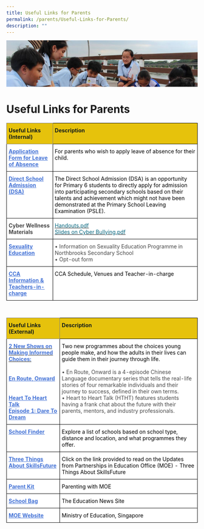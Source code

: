 ```yaml
---
title: Useful Links for Parents
permalink: /parents/Useful-Links-for-Parents/
description: ""
---
```

![](/images/Parentsbanner.jpg)

Useful Links for Parents
========================
<style type="text/css"> .tg {border-collapse:collapse;border-spacing:0;} .tg td{border-color:black;border-style:solid;border-width:1px;overflow:hidden;padding:10px 5px;word-break:normal;} .tg th{border-color:black;border-style:solid;border-width:1px;font-weight:normal;overflow:hidden;padding:10px 5px;word-break:normal;} .tg .tg-e4nr{background-color:#FFF;color:#484848;font-weight:bold;text-align:left;vertical-align:top} .tg .tg-fhlp{background-color:#FFF;color:#4372D6;font-weight:bold;text-align:left;text-decoration:underline;vertical-align:top} .tg .tg-v41w{background-color:#FFF;color:#06667E;text-align:left;text-decoration:underline;vertical-align:top} .tg .tg-883j{background-color:#E6C20C;border-color:inherit;color:#141D1C;font-weight:bold;text-align:left;vertical-align:top} .tg .tg-k88s{background-color:#E6C20C;color:#141D1C;font-weight:bold;text-align:left;vertical-align:top} .tg .tg-06je{background-color:#FFF;color:#484848;text-align:left;vertical-align:top} </style>
<table class="tg">
<thead>
  <tr>
    <th class="tg-883j"><span style="font-weight:inherit;font-style:inherit;color:#141D1C;background-color:#E6C20C">Useful Links (Internal)</span></th>
    <th class="tg-k88s"><span style="font-weight:inherit;font-style:inherit;color:#141D1C;background-color:#E6C20C">Description</span></th>
  </tr>
</thead>
<tbody>
  <tr>
    <td class="tg-fhlp"><a href="https://go.gov.sg/t52p10"><span style="text-decoration:underline;color:#4372D6">Application Form for Leave of Absence</span></a></td>
    <td class="tg-06je"><span style="font-weight:inherit;font-style:inherit;color:#000;background-color:#FFF">For parents who wish to apply leave of absence for their child.</span></td>
  </tr>
  <tr>
    <td class="tg-fhlp"><a href="https://www.northbrookssec.moe.edu.sg/about-us/Admissions/DSA-at-Northbrooks/"><span style="text-decoration:underline;color:#4372D6">Direct School Admission (DSA)</span></a></td>
    <td class="tg-06je"><span style="font-weight:inherit;font-style:inherit;color:#000;background-color:#FFF">The Direct School Admission (DSA) is an opportunity for Primary 6 students to directly apply for admission into participating secondary schools based on their talents and achievement which might not have been demonstrated at the Primary School Leaving Examination (PSLE).</span></td>
  </tr>
  <tr>
    <td class="tg-e4nr"><span style="font-weight:bold;background-color:#FFF">Cyber Wellness Materials</span></td>
    <td class="tg-v41w"><a href="https://staging.d1ogoujxhze821.amplifyapp.com/files/Additional%20Slides%20to%20Print%20as%20Handouts.pdf"><span style="font-weight:inherit;font-style:inherit;color:#06667E">Handouts.pdf</span></a><br><a href="https://staging.d1ogoujxhze821.amplifyapp.com/files/Additional%20Slides%20to%20share%20on%20cyber%20bullying.pdf"><span style="font-weight:inherit;font-style:inherit;color:#06667E">Slides on Cyber Bullying.pdf</span></a><br></td>
  </tr>
  <tr>
    <td class="tg-fhlp"><a href="https://www.northbrookssec.moe.edu.sg/co-curriculum/cce/sexuality-education-programme/"><span style="text-decoration:underline;color:#4372D6">Sexuality Education</span></a></td>
    <td class="tg-06je"><span style="background-color:#FFF">• Information on Sexuality Education Programme in Northbrooks Secondary School</span><br><span style="background-color:#FFF">• Opt-out form</span></td>
  </tr>
  <tr>
    <td class="tg-fhlp"><a href="https://www.northbrookssec.moe.edu.sg/CCA/CCA/"><span style="text-decoration:underline;color:#4372D6">CCA Information &amp; Teachers-in-charge</span></a></td>
    <td class="tg-06je"><span style="font-weight:inherit;font-style:inherit;color:#000;background-color:#FFF">CCA Schedule, Venues and Teacher-in-charge</span></td>
  </tr>
</tbody>
</table>

<br>
<style type="text/css"> .tg {border-collapse:collapse;border-spacing:0;} .tg td{border-color:black;border-style:solid;border-width:1px;font-size:14px; overflow:hidden;padding:10px 5px;word-break:normal;} .tg th{border-color:black;border-style:solid;border-width:1px;font-size:14px; font-weight:normal;overflow:hidden;padding:10px 5px;word-break:normal;} .tg .tg-sxxa{background-color:#FFF;color:#06667E;text-align:left;vertical-align:top} .tg .tg-fhlp{background-color:#FFF;color:#4372D6;font-weight:bold;text-align:left;text-decoration:underline;vertical-align:top} .tg .tg-883j{background-color:#E6C20C;border-color:inherit;color:#141D1C;font-weight:bold;text-align:left;vertical-align:top} .tg .tg-k88s{background-color:#E6C20C;color:#141D1C;font-weight:bold;text-align:left;vertical-align:top} .tg .tg-06je{background-color:#FFF;color:#484848;text-align:left;vertical-align:top} </style>
<table class="tg">
<thead>
  <tr>
    <th class="tg-883j"><span style="font-weight:inherit;font-style:inherit;color:#141D1C;background-color:#E6C20C">Useful Links</span><br><span style="font-weight:inherit;font-style:inherit;color:#141D1C;background-color:#E6C20C">(External)</span></th>
    <th class="tg-k88s"><span style="font-weight:inherit;font-style:inherit;color:#141D1C;background-color:#E6C20C">Description</span></th>
  </tr>
</thead>
<tbody>
  <tr>
    <td class="tg-fhlp"><a href="https://www.youtube.com/watch?v=D_dUaw_Bk4E"><span style="font-weight:inherit;font-style:inherit;color:#4372D6">2 New Shows on Making Informed Choices:</span></a><br><br><br><a href="https://www.youtube.com/watch?v=D_dUaw_Bk4E"><span style="font-weight:inherit;font-style:inherit;text-decoration:underline;color:#4372D6">En Route, Onward</span></a><br><br><br><a href="https://www.youtube.com/watch?v=oErCODtoqWI"><span style="font-weight:inherit;font-style:inherit;text-decoration:underline;color:#4372D6">Heart To Heart Talk</span></a><a href="https://www.youtube.com/watch?v=oErCODtoqWI"> </a><br><a href="https://www.youtube.com/watch?v=oErCODtoqWI"><span style="font-weight:inherit;font-style:inherit;text-decoration:underline;color:#4372D6">Episode 1: Dare To Dream</span></a></td>
    <td class="tg-06je"><span style="font-weight:inherit;font-style:inherit;color:#000">Two new programmes about the choices young people make, and how the adults in their lives can guide them in their journey through life.</span><br><br><span style="font-weight:inherit;font-style:inherit;background-color:#FFF">• En Route, Onward is a 4-episode Chinese Language documentary series that tells the real-life stories of four remarkable individuals and their journey to success, defined in their own terms.</span><br><span style="font-weight:inherit;font-style:inherit;background-color:#FFF">• Heart to Heart Talk (HTHT) features students having a frank chat about the future with their parents, mentors, and industry professionals.</span></td>
  </tr>
  <tr>
    <td class="tg-fhlp"><a href="https://www.moe.gov.sg/schoolfinder/"><span style="font-weight:inherit;font-style:inherit;text-decoration:underline;color:#4372D6">School Finder</span></a></td>
    <td class="tg-06je"><span style="font-weight:inherit;font-style:inherit;color:#000;background-color:#FFF">Explore a list of schools based on school type, distance and location, and what programmes they offer.</span></td>
  </tr>
  <tr>
    <td class="tg-fhlp"><a href="https://staging.d1ogoujxhze821.amplifyapp.com/parents/Three-Things-About-SkillsFuture/"><span style="font-weight:inherit;font-style:inherit;text-decoration:underline;color:#4372D6">Three Things About SkillsFuture</span></a></td>
    <td class="tg-sxxa"><span style="font-weight:inherit;font-style:inherit;color:#000">Click on the link provided to read on the Updates from Partnerships in Education Office (MOE) - Three Things About SkillsFuture</span></td>
  </tr>
  <tr>
    <td class="tg-fhlp"><a href="https://www.moe.gov.sg/parentkit"><span style="font-weight:inherit;font-style:inherit;text-decoration:underline;color:#4372D6">Parent Kit</span></a></td>
    <td class="tg-06je"><span style="font-weight:inherit;font-style:inherit;color:#000;background-color:#FFF">Parenting with MOE</span></td>
  </tr>
  <tr>
    <td class="tg-fhlp"><a href="https://www.schoolbag.edu.sg/"><span style="font-weight:inherit;font-style:inherit;text-decoration:underline;color:#4372D6">School Bag</span></a></td>
    <td class="tg-06je"><span style="font-weight:inherit;font-style:inherit;color:#000;background-color:#FFF">The Education News Site</span></td>
  </tr>
  <tr>
    <td class="tg-fhlp"><a href="https://www.moe.gov.sg/"><span style="font-weight:inherit;font-style:inherit;text-decoration:underline;color:#4372D6">MOE Website</span></a><br></td>
    <td class="tg-06je"><span style="font-weight:inherit;font-style:inherit;color:#000;background-color:#FFF">Ministry of Education, Singapore</span></td>
  </tr>
</tbody>
</table>